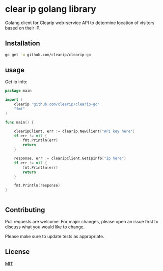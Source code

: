 # clear ip golang library

Golang client for Clearip web-service API to determine location of visitors based on their IP. 

## Installation

```bash
go get -u github.com/clearip/clearip-go
```

## usage

Get ip info:

```go
package main

import (
	clearip "github.com/clearip/clearip-go"
	"fmt"
)

func main() {

	clearipClient, err := clearip.NewClient("API key here")
	if err != nil {
		fmt.Println(err)
		return
	}

	response, err := clearipClient.GetIpinfo("ip here")
	if err != nil {
		fmt.Println(err)
		return
	}

	fmt.Println(response)
}



```

## Contributing

Pull requests are welcome. For major changes, please open an issue first to discuss what you would like to change.

Please make sure to update tests as appropriate.

## License

[MIT](https://choosealicense.com/licenses/mit/)
